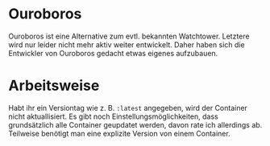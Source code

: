# Ouroboros
Ouroboros ist eine Alternative zum evtl. bekannten Watchtower. Letztere wird nur leider nicht mehr aktiv weiter entwickelt. Daher haben sich die Entwickler von Ouroboros gedacht etwas eigenes aufzubauen.

# Arbeitsweise
Habt ihr ein Versiontag wie z. B. ````:latest```` angegeben, wird der Container nicht aktuallisiert. Es gibt noch Einstellungsmöglichkeiten, dass grundsätzlich alle Container geupdatet werden, davon rate ich allerdings ab. Teilweise benötigt man eine explizite Version von einem Container.